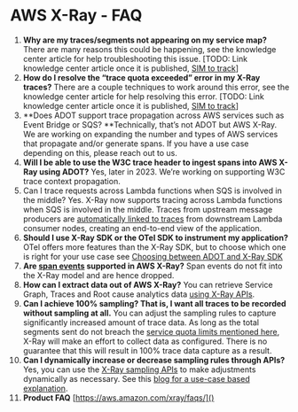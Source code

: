 # AWS X-Ray - FAQ

1. **Why are my traces/segments not appearing on my service map?**
    There are many reasons this could be happening, see the knowledge center article for help troubleshooting this issue. [TODO: Link knowledge center article once it is published, [SIM to track](https://sim.amazon.com/issues/D73619508)]
1. **How do I resolve the “trace quota exceeded” error in my X-Ray traces?**
    There are a couple techniques to work around this error, see the knowledge center article for help resolving this error. [TODO: Link knowledge center article once it is published, [SIM to track](https://issues.amazon.com/D68338925)]
1. **Does ADOT support trace propagation across AWS services such as Event Bridge or SQS?
    **Technically, that’s not ADOT but AWS X-Ray. We are working on expanding the number and types of AWS services that propagate and/or generate spans. If you have a use case depending on this, please reach out to us.
1. **Will I be able to use the W3C trace header to ingest spans into AWS X-Ray using ADOT?**
    Yes, later in 2023. We’re working on supporting W3C trace context propagation. 
1. Can I trace requests across Lambda functions when SQS is involved in the middle?
    Yes. X-Ray now supports tracing across Lambda functions when SQS is involved in the middle. Traces from upstream message producers are [automatically linked to traces](https://docs.aws.amazon.com/xray/latest/devguide/xray-services-sqs.html) from downstream Lambda consumer nodes, creating an end-to-end view of the application.
1. **Should I use X-Ray SDK or the OTel SDK to instrument my application?**
    OTel offers more features than the X-Ray SDK, but to choose which one is right for your use case see [Choosing between ADOT and X-Ray SDK](https://docs.aws.amazon.com/xray/latest/devguide/xray-instrumenting-your-app.html#xray-instrumenting-choosing)
1. **Are [span events](https://opentelemetry.io/docs/instrumentation/ruby/manual/#add-span-events) supported in AWS X-Ray?**
 Span events do not fit into the X-Ray model and are hence dropped.
1. **How can I extract data out of AWS X-Ray?**
 You can retrieve Service Graph, Traces and Root cause analytics data [using X-Ray APIs](https://docs.aws.amazon.com/xray/latest/devguide/xray-api-gettingdata.html).
1. **Can I achieve 100% sampling? That is, I want all traces to be recorded without sampling at all.**
 You can adjust the sampling rules to capture significantly increased amount of trace data. As long as the total segments sent do not breach the [service quota limits mentioned here](https://docs.aws.amazon.com/general/latest/gr/xray.html#limits_xray), X-Ray will make an effort to collect data as configured. There is no guarantee that this will result in 100% trace data capture as a result.
1. **Can I dynamically increase or decrease sampling rules through APIs?**
Yes, you can use the [X-Ray sampling APIs](https://docs.aws.amazon.com/xray/latest/devguide/xray-api-sampling.html) to make adjustments dynamically as necessary. See this [blog for a use-case based explanation](https://aws.amazon.com/blogs/mt/dynamically-adjusting-x-ray-sampling-rules/).
1. **Product FAQ**
[https://aws.amazon.com/xray/faqs/]()

